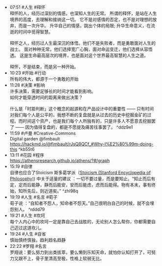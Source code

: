 

- 07:51 #人生 #释怀<br>释怀的人，经历过深刻的情感，也深知人生的无常。 所谓的释怀，是站在人生境界的高度，去理解和接纳这一切。 它不是对感情的否定，也不是对理想的放弃，而是一次升华。 升华自己的情感，跳出个体的局限; 升华生命意义，在流逝的时间中觅得智慧。 <br><br>释怀之人，经历过人生最深沉的体悟。他们不是失败者，而是勇敢面对人生的战士。 面对种种无常，他们选择宽广心胸，面对命运变迁，他们选择从容悟透。 这是生命最高层次的境界，也是面对这个世界最高智慧的人生之道。 <br><br>释怀，不是结束，而是另一种开始。
- 10:23 #开始 #行动<br>所有的伟大，都源于一个勇敢的开始 
- 11:28 #决策 #影响<br>许多决策，需要足够长的时间才能看到影响。 <br>如何才能穿透时间的距离来做出决策？<br><br>什么是「时距判断」这个概念的起源和在产品设计中的重要性 —— 只有时间对我们每个人是公平的，我想不断的复盘就是从过去的历史中挖掘金矿的过程。而时间这个资产，也是我们每个人所独有的，只是许多人不愿意去挖掘罢了 —— 因为值得复盘的，都是不愿提及痛苦往事罢了。 ^ddz9e1
- 11:59 #卢曼 #Creative-Commons<br>Digital garden @fimbault<br>https://hackmd.io/@fimbault/rJsQ8QCf_#Why-I%E2%80%99m-doing-this  ^kb55t6
- 13:11 #花园 #程序<br>https://athensresearch.github.io/athens/?#/graph
- 15:19 #自律<br>自律也应合了Stoicism 斯多葛学派（[Stoicism (Stanford Encyclopedia of Philosophy)](https://plato.stanford.edu/entries/stoicism/)) 中关于适量的建议 ：一切不要过量，而是要知止。“知止而后有定，定而后能静，静而后能安，安而后能虑，虑而后能得。物有本末，事有终始，知所先后，则近道矣。”  ^zhl98q
- 19:19 #人生 #名言 #荀子 <br>荀子说 ：“自知者不怨人，知命者不怨天。”自己很明白自己的时候，就不会埋怨别人。 ^rddd79
- 19:21 #人生 #坎坷<br>每个人内心中的坎坷一定是靠自己去战胜的，无论别人怎么帮你，你都需要自己迈过这道坎儿。
- 19:24 #人生 #自省 <br>慎始慎终慎独，趋利趋名趋静
- 22:22 #罗翔 #名言<br>罗翔说：要么努力到出类拔萃，要么懒到乐知天命，就怕你认知打开了，可努力又跟不上，骨子里清高至极，性格上软弱无比。
